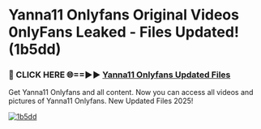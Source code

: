 # Yanna11 Onlyfans Original Videos 0nlyFans Leaked - Files Updated! (1b5dd)

<h3>🔴 CLICK HERE 🌐==►► <a href="https://tinyurl.com/2m67pmp6" rel="nofollow">Yanna11 Onlyfans Updated Files</a></h3>

Get Yanna11 Onlyfans and all content. Now you can access all videos and pictures of Yanna11 Onlyfans. New Updated Files 2025!

[![1b5dd](https://i.imgur.com/H4QAA4z.gif)](https://tinyurl.com/2m67pmp6)